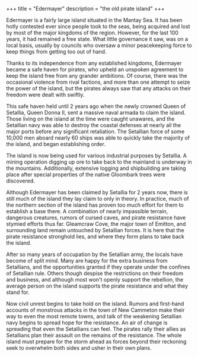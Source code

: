 +++
title = "Edermayer"
description = "the old pirate island"
+++

Edermayer is a fairly large island situated in the Mantay Sea. It has been hotly
contested ever since people took to the seas, being acquired and lost by most of
the major kingdoms of the region. However, for the last 100 years, it had
remained a free state. What little governance it saw, was on a local basis,
usually by councils who oversaw a minor peacekeeping force to keep things from
getting too out of hand.

Thanks to its independence from any established kingdoms, Edermayer became a
safe haven for pirates, who upheld an unspoken agreement to keep the island free
from any grander ambitions. Of course, there was the occasional violence from
rival factions, and more than one attempt to seize the power of the island, but
the pirates always saw that any attacks on their freedom were dealt with
swiftly.

This safe haven held until 2 years ago when the newly crowned Queen of Setallia,
Queen Donna II, sent a massive naval armada to claim the island. Those living on
the island at the time were caught unawares, and the Setallian navy was able to
destroy the coastal defenses at nearly all the major ports before any
significant retaliation. The Setallian force of some 10,000 men aboard nearly 60
ships was able to quickly take the majority of the island, and began
establishing order.

The island is now being used for various industrial purposes by Setallia. A
mining operation digging up ore to take back to the mainland is underway in the
mountains. Additionally, extensive logging and shipbuilding are taking place
after special properties of the native Gloombark trees were discovered.

Although Edermayer has been claimed by Setallia for 2 years now, there is still
much of the island they lay claim to only in theory. In practice, much of the
northern section of the island has proven too much effort for them to establish
a base there. A combination of nearly impassible terrain, dangerous creatures,
rumors of cursed caves, and pirate resistance have stymied efforts thus far.
Gleamcraw Cove, the major town of Emitton, and surrounding land remain untouched
by Setallian forces. It is here that the pirate resistance stronghold lies, and
where they form plans to take back the island.

After so many years of occupation by the Setallian army, the locals have become
of split mind. Many are happy for the extra business from Setallians, and the
opportunities granted if they operate under the confines of Setallian rule.
Others though despise the restrictions on their freedom and business, and
although most won't openly support the rebellion, the average person on the
island supports the pirate resistance and what they stand for.

Now civil unrest begins to take hold on the island. Rumors and first-hand
accounts of monstrous attacks in the town of New Cammeton make their way to even
the most remote towns, and talk of the weakening Setallian navy begins to spread
hope for the resistance. An air of change is spreading that even the Setallians
can feel. The pirates rally their allies as Setallians plan their assault on the
remains of the resistance. The whole island must prepare for the storm ahead as
forces beyond their reckoning seek to overwhelm both sides and usher in their
own plans.
